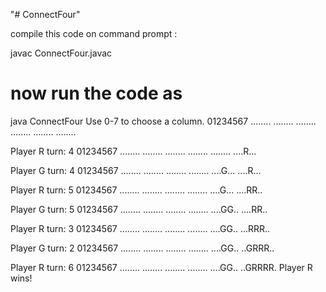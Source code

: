 "# ConnectFour" 

compile this code on command prompt :

javac ConnectFour.javac
# now run the code as 
java ConnectFour
Use 0-7 to choose a column.
01234567
........
........
........
........
........
........

Player R turn: 4
01234567
........
........
........
........
........
....R...

Player G turn: 4
01234567
........
........
........
........
....G...
....R...

Player R turn: 5
01234567
........
........
........
........
....G...
....RR..

Player G turn: 5
01234567
........
........
........
........
....GG..
....RR..

Player R turn: 3
01234567
........
........
........
........
....GG..
...RRR..

Player G turn: 2
01234567
........
........
........
........
....GG..
..GRRR..

Player R turn: 6
01234567
........
........
........
........
....GG..
..GRRRR.
Player R wins!
